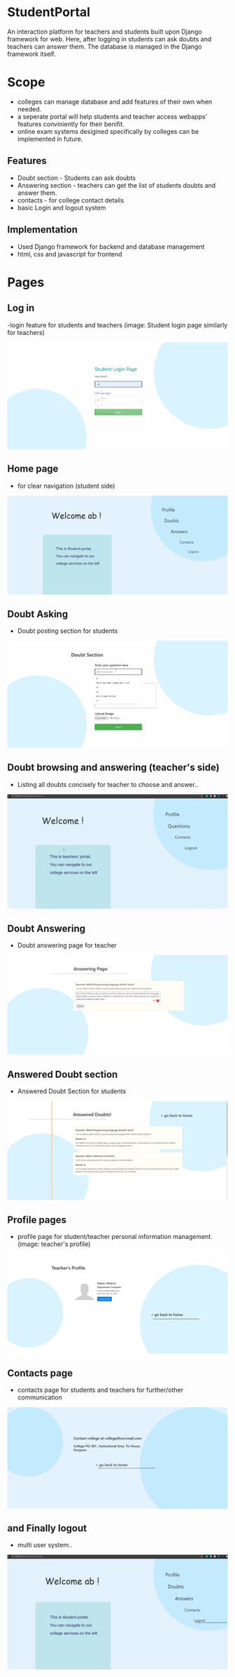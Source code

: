 # StudentPortal
An interaction platform for teachers and students built upon Django framework for web. Here, after logging in students can ask doubts and teachers can answer them. The database is managed in the Django framework itself.

# Scope
- colleges can manage database and add features of their own when needed.
- a seperate portal will help students and teacher access webapps' features conviniently for their benifit.
- online exam systems desigined specifically by colleges can be implemented in future.

## Features
- Doubt section - Students can ask doubts
- Answering section - teachers can get the list of students doubts and answer them.
- contacts - for college contact details
- basic Login and logout system

## Implementation
- Used Django framework for backend and database management
- html, css and javascript for frontend

# Pages

## Log in 
-login feature for students and teachers (image: Student login page similarly for teachers)
<p align="center"><img src="gif/login.gif" alt="login page"/></p>

## Home page
- for clear navigation (student side)
<p align="center"><img src="imgCollegeWebsite/student_homepage.jpg" alt="home page" /></p>

## Doubt Asking
- Doubt posting section for students
<p align="center"><img src="gif/Doubts.gif" alt="doubt submiting page" /></p>

## Doubt browsing and answering (teacher's side)
- Listing all doubts concisely for teacher to choose and answer..
<p align="center"><img src="gif/teacher_doubt_answering.gif" alt="doubt listing page" /></p>

## Doubt Answering
- Doubt answering page for teacher
<p align="center"><img src="imgCollegeWebsite/answering_page_2.jpg" alt="doubt answering page" /></p>


## Answered Doubt section
- Answered Doubt Section for students
<p align="center"><img src="imgCollegeWebsite/answered_doubts.jpg" alt="answered doubts page" /></p>


## Profile pages
- profile page for student/teacher personal information management. (image: teacher's profile)
<p align="center"><img src="imgCollegeWebsite/teacher_profile.jpg" alt="answered doubts page" /></p>

## Contacts page
- contacts page for students and teachers for further/other communication
<p align="center"><img src="imgCollegeWebsite/contacts_page.jpg" alt="answered doubts page" /></p>

## and Finally logout
- multi user system..
<p align="center"><img src="gif/logout.gif" alt="answered doubts page" /></p>


